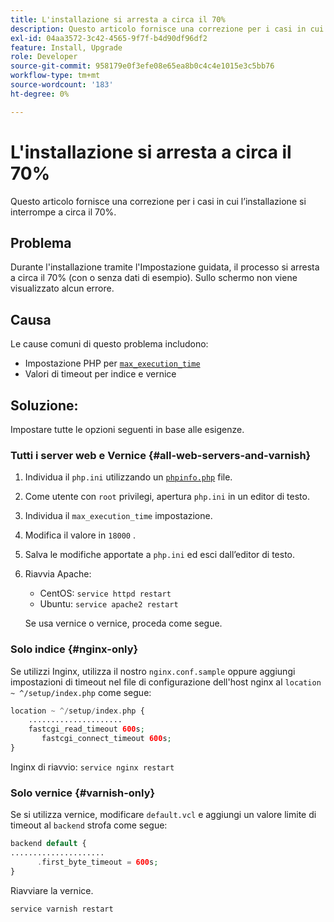 ```yaml
---
title: L'installazione si arresta a circa il 70%
description: Questo articolo fornisce una correzione per i casi in cui l’installazione si interrompe a circa il 70%.
exl-id: 04aa3572-3c42-4565-9f7f-b4d90df96df2
feature: Install, Upgrade
role: Developer
source-git-commit: 958179e0f3efe08e65ea8b0c4c4e1015e3c5bb76
workflow-type: tm+mt
source-wordcount: '183'
ht-degree: 0%

---
```


# L&#39;installazione si arresta a circa il 70%

Questo articolo fornisce una correzione per i casi in cui l’installazione si interrompe a circa il 70%.

## Problema

Durante l&#39;installazione tramite l&#39;Impostazione guidata, il processo si arresta a circa il 70% (con o senza dati di esempio). Sullo schermo non viene visualizzato alcun errore.

## Causa

Le cause comuni di questo problema includono:

* Impostazione PHP per [`max_execution_time`](http://php.net/manual/en/info.configuration.php#ini.max-execution-time)
* Valori di timeout per indice e vernice

## Soluzione:

Impostare tutte le opzioni seguenti in base alle esigenze.

### Tutti i server web e Vernice {#all-web-servers-and-varnish}

1. Individua il `php.ini` utilizzando un [`phpinfo.php`](https://devdocs.magento.com/guides/v2.3/install-gde/prereq/optional.html#install-optional-phpinfo) file.
1. Come utente con `root` privilegi, apertura `php.ini` in un editor di testo.
1. Individua il `max_execution_time` impostazione.
1. Modifica il valore in `18000` .
1. Salva le modifiche apportate a `php.ini` ed esci dall’editor di testo.
1. Riavvia Apache:

   * CentOS: `service httpd restart`
   * Ubuntu: `service apache2 restart`

   Se usa vernice o vernice, proceda come segue.

### Solo indice {#nginx-only}

Se utilizzi Inginx, utilizza il nostro `nginx.conf.sample` oppure aggiungi impostazioni di timeout nel file di configurazione dell&#39;host nginx al `location ~ ^/setup/index.php` come segue:

```php
location ~ ^/setup/index.php {
    .....................
    fastcgi_read_timeout 600s;
       fastcgi_connect_timeout 600s;
}
```

Inginx di riavvio: `service nginx restart`

### Solo vernice {#varnish-only}

Se si utilizza vernice, modificare `default.vcl` e aggiungi un valore limite di timeout al `backend` strofa come segue:

```php
backend default {
.....................
      .first_byte_timeout = 600s;
}
```

Riavviare la vernice.

```php
service varnish restart
```
